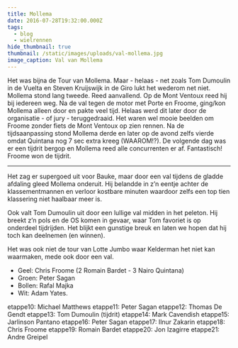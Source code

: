 ```yaml
---
title: Mollema
date: 2016-07-28T19:32:00.000Z
tags:
  - blog
  - wielrennen
hide_thumbnail: true
thumbnail: /static/images/uploads/val-mollema.jpg
image_caption: Val van Mollema
---
```

Het was bijna de Tour van Mollema. Maar - helaas - net zoals Tom Dumoulin in de Vuelta en Steven Kruijswijk in de Giro lukt het wederom net niet. Mollema stond lang tweede. Reed aanvallend. Op de Mont Ventoux reed hij bij iedereen weg. Na de val tegen de motor met Porte en Froome, ging/kon Mollema alleen door en pakte veel tijd. Helaas werd dit later door de organisatie - of jury - teruggedraaid. Het waren wel mooie beelden om Froome zonder fiets de Mont Ventoux op zien rennen. Na de tijdsaanpassing stond Mollema derde en later op de avond zelfs vierde omdat Quintana nog 7 sec extra kreeg (WAAROM!?). De volgende dag was er een tijdrit bergop en Mollema reed alle concurrenten er af. Fantastisch! Froome won de tijdrit.

---

Het zag er supergoed uit voor Bauke, maar door een val tijdens de gladde afdaling gleed Mollema onderuit. Hij belandde in z’n eentje achter de klassementmannen en verloor kostbare minuten waardoor zelfs een top tien klassering niet haalbaar meer is.

Ook valt Tom Dumoulin uit door een lullige val midden in het peleton. Hij breekt z’n pols en de OS komen in gevaar, waar Tom favoriet is op onderdeel tijdrijden. Het blijkt een gunstige breuk en laten we hopen dat hij toch kan deelnemen (en winnen).

Het was ook niet de tour van Lotte Jumbo waar Kelderman het niet kan waarmaken, mede ook door een val.

* Geel: Chris Froome (2 Romain Bardet - 3 Nairo Quintana)
* Groen: Peter Sagan
* Bollen: Rafal Majka
* Wit: Adam Yates.

etappe10: Michael Matthews
etappe11: Peter Sagan
etappe12: Thomas De Gendt
etappe13: Tom Dumoulin (tijdrit)
etappe14: Mark Cavendish
etappe15: Jarlinson Pantano
etappe16: Peter Sagan
etappe17: Ilnur Zakarin
etappe18: Chris Froome
etappe19: Romain Bardet
etappe20: Jon Izagirre
etappe21: Andre Greipel
